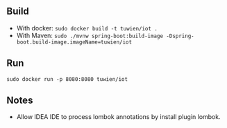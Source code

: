
## Build
- With docker:
`sudo docker build -t tuwien/iot . `
- With Maven:
`sudo ./mvnw spring-boot:build-image -Dspring-boot.build-image.imageName=tuwien/iot`

## Run
`sudo docker run -p 8080:8080 tuwien/iot`

## Notes
- Allow IDEA IDE to process lombok annotations by install plugin lombok.